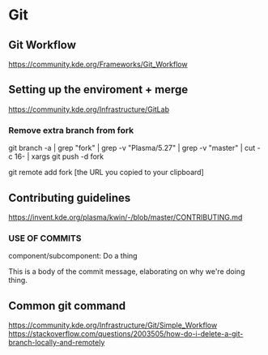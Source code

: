 # Git
## Git Workflow
https://community.kde.org/Frameworks/Git_Workflow
## Setting up the enviroment + merge
https://community.kde.org/Infrastructure/GitLab
### Remove extra branch from fork
git branch -a | grep "fork" | grep -v "Plasma/5.27" | grep -v "master" | cut -c 16-  | xargs git push -d fork

git remote add fork [the URL you copied to your clipboard]

## Contributing guidelines
https://invent.kde.org/plasma/kwin/-/blob/master/CONTRIBUTING.md

### USE OF COMMITS
component/subcomponent: Do a thing

This is a body of the commit message,
elaborating on why we're doing thing.

## Common git command
https://community.kde.org/Infrastructure/Git/Simple_Workflow
https://stackoverflow.com/questions/2003505/how-do-i-delete-a-git-branch-locally-and-remotely
